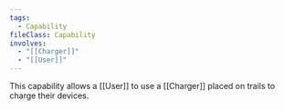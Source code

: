 ```yaml
---
tags:
  - Capability
fileClass: Capability
involves:
  - "[[Charger]]"
  - "[[User]]"
---
```

This capability allows a [[User]] to use a [[Charger]] placed on trails to charge their devices.